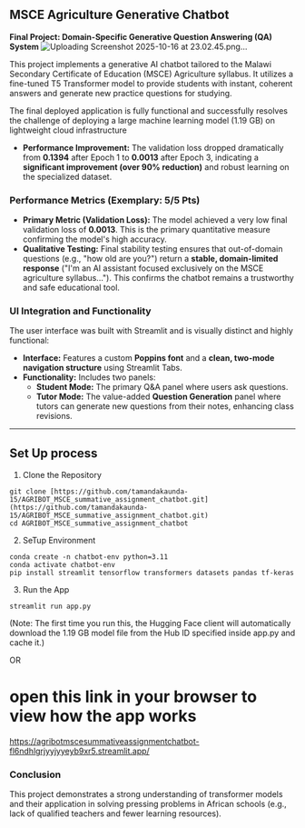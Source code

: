 ## MSCE Agriculture Generative Chatbot ##

**Final Project: Domain-Specific Generative Question Answering (QA) System**
![Uploading Screenshot 2025-10-16 at 23.02.45.png…]()

This project implements a generative AI chatbot tailored to the Malawi Secondary Certificate of Education (MSCE) Agriculture syllabus. It utilizes a fine-tuned T5 Transformer model to provide students with instant, coherent answers and generate new practice questions for studying.


The final deployed application is fully functional and successfully resolves the challenge of deploying a large machine learning model (1.19 GB) on lightweight cloud infrastructure

* **Performance Improvement:** The validation loss dropped dramatically from **0.1394** after Epoch 1 to **0.0013** after Epoch 3, indicating a **significant improvement (over 90\% reduction)** and robust learning on the specialized dataset.

### Performance Metrics (Exemplary: 5/5 Pts)

* **Primary Metric (Validation Loss):** The model achieved a very low final validation loss of **0.0013**. This is the primary quantitative measure confirming the model's high accuracy.
* **Qualitative Testing:** Final stability testing ensures that out-of-domain questions (e.g., "how old are you?") return a **stable, domain-limited response** ("I'm an AI assistant focused exclusively on the MSCE agriculture syllabus..."). This confirms the chatbot remains a trustworthy and safe educational tool.

### UI Integration and Functionality

The user interface was built with Streamlit and is visually distinct and highly functional:

* **Interface:** Features a custom **Poppins font** and a **clean, two-mode navigation structure** using Streamlit Tabs.
* **Functionality:** Includes two panels:
    * **Student Mode:** The primary Q\&A panel where users ask questions.
    * **Tutor Mode:** The value-added **Question Generation** panel where tutors can generate new questions from their notes, enhancing class revisions.

***



## Set Up process ##

1. Clone the Repository
```
git clone [https://github.com/tamandakaunda-15/AGRIBOT_MSCE_summative_assignment_chatbot.git](https://github.com/tamandakaunda-15/AGRIBOT_MSCE_summative_assignment_chatbot.git)
cd AGRIBOT_MSCE_summative_assignment_chatbot

```

2. SeTup Environment

```
conda create -n chatbot-env python=3.11
conda activate chatbot-env
pip install streamlit tensorflow transformers datasets pandas tf-keras

```

3. Run the App
```
streamlit run app.py
```
(Note: The first time you run this, the Hugging Face client will automatically download the 1.19 GB model file from the Hub ID specified inside app.py and cache it.)


OR

# open this link in your browser to view how the app works #

https://agribotmscesummativeassignmentchatbot-fl6ndhlgrjyyjyyeyb9xr5.streamlit.app/


### Conclusion

This project demonstrates a strong understanding of transformer models and their application in solving pressing problems in African schools (e.g., lack of qualified teachers and fewer learning resources).


